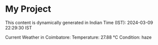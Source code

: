 # My Project

This content is dynamically generated in Indian Time (IST): 2024-03-09 22:29:30 IST


Current Weather in Coimbatore:
Temperature: 27.88 °C
Condition: haze
